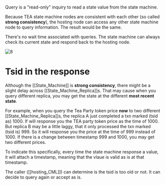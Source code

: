 Query is a "read-only" inquiry to read a state value from the state machine.

Because TEA state machine nodes are consistent with each other (so called **strong consistency**), the hosting node can access any other state machine node to query information. The result would be the same.

There's no wait time associated with queries. The state machine can always check its current state and respond back to the hosting node.

![8](https://user-images.githubusercontent.com/86096370/159343556-a4fc7d94-7630-4d04-be50-4e9ce704ed0f.png)

# Tsid in the response
Although the [[State_Machine]] is **strong consistency**, there might be a slight delay across [[State_Machine_Replica]]s. That may cause when you query different replica, you may get the state at the different **most recent state**. 

For example, when you query the Tea Party token price **now** to two different [[State_Machine_Replica]]s, the replica A just completed a txn marked (tsid as) 1000. If will response you the TEA party token price as the time of 1000. But replica B may be a little laggy, that it only processed the txn marked (tsid is) 999. So it will response you the price at the time of 999 instead of 1000. If there is a change between timestamp 999 and 1000, you may get two different prices.

To indicate this specifically, every time the state machine response a value, it will attach a timestamp, meaning that the vlaue is valid as is at that timestamp.

The caller ([[hosting_CML]]) can determine is the tsid is too old or not. It can decide to query again or accept as is.
